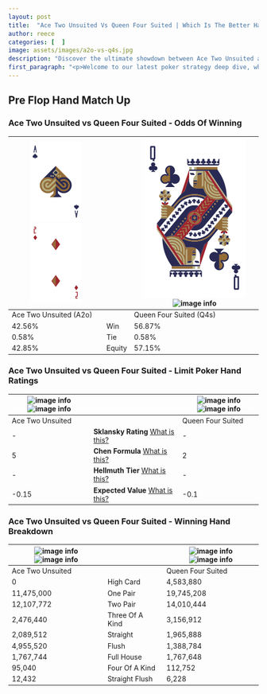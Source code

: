 ```yaml
---
layout: post
title:  "Ace Two Unsuited Vs Queen Four Suited | Which Is The Better Hand In Poker? A Complete Guide"
author: reece
categories: [  ]
image: assets/images/a2o-vs-q4s.jpg
description: "Discover the ultimate showdown between Ace Two Unsuited and Queen Four Suited in poker! Uncover the odds, strategies, and scenarios where one hand triumphs over the other. Get ready to up your poker game with this thrilling analysis."
first_paragraph: "<p>Welcome to our latest poker strategy deep dive, where we're pitting two distinct hands against each other in a high-stakes showdown: Ace Two Unsuited vs Queen Four Suited.</p><p>In the dynamic world of poker, every decision counts, and knowing which hand holds the upper hand is key to your success at the table.</p><p>In this article, we'll dissect these two hands, explore the scenarios where one dominates the other, and equip you with the knowledge to make strategic choices that can tip the odds in your favor.</p><p>Get ready to unravel the intriguing dynamics of these poker hands and elevate your game to new heights.</p>"
---
```




[comment]: # (sp0)

## Pre Flop Hand Match Up

<div class="table hand-ratings" markdown="1"> 



### Ace Two Unsuited vs Queen Four Suited - Odds Of Winning


    
| ![image info](assets/images/hand1/A.png) ![image info](assets/images/hand1/2o.png) |  | ![image info](assets/images/hand2/Q.png) ![image info](assets/images/hand2/4s.png) |
| -------- | -------- | -------- |
| Ace Two Unsuited (A2o) |  | Queen Four Suited (Q4s) |
| 42.56% | Win | 56.87% |
| 0.58% | Tie | 0.58% |
| 42.85% | Equity | 57.15% |




[comment]: # (sp1)



### Ace Two Unsuited vs Queen Four Suited - Limit Poker Hand Ratings


    
| ![image info](https://www.riverpairs.com/assets/images/hand1/A.png) ![image info](https://www.riverpairs.com/assets/images/hand1/2o.png) |  | ![image info](https://www.riverpairs.com/assets/images/hand2/Q.png) ![image info](https://www.riverpairs.com/assets/images/hand2/4s.png) |
| -------- | -------- | -------- |
| Ace Two Unsuited |  | Queen Four Suited |
| - | **Sklansky Rating** [What is this?](/sklansky-rating-explained) | - |
| 5 | **Chen Formula** [What is this?](/chen-formula-explained) | 2 |
| - | **Hellmuth Tier** [What is this?](/Hellmuth-tier-explained) | - |
| -0.15 | **Expected Value** [What is this?](/expected-value-explained) | -0.1 |




[comment]: # (sp2)



### Ace Two Unsuited vs Queen Four Suited - Winning Hand Breakdown


    
| ![image info](https://www.riverpairs.com/assets/images/hand1/A.png) ![image info](https://www.riverpairs.com/assets/images/hand1/2o.png) |  | ![image info](https://www.riverpairs.com/assets/images/hand2/Q.png) ![image info](https://www.riverpairs.com/assets/images/hand2/4s.png) |
| -------- | -------- | -------- |
| Ace Two Unsuited |  | Queen Four Suited |
| 0 | High Card | 4,583,880 |
| 11,475,000 | One Pair | 19,745,208 |
| 12,107,772 | Two Pair | 14,010,444 |
| 2,476,440 | Three Of A Kind | 3,156,912 |
| 2,089,512 | Straight | 1,965,888 |
| 4,955,520 | Flush | 1,388,784 |
| 1,767,744 | Full House | 1,767,648 |
| 95,040 | Four Of A Kind | 112,752 |
| 12,432 | Straight Flush | 6,228 |




[comment]: # (sp3)



</div>

[comment]: # (sp4)



[comment]: # (sp5)

